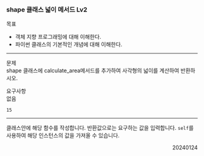 ### shape 클래스 넓이 메서드 Lv2
목표  
- 객체 지향 프로그래밍에 대해 이해한다.
- 파이썬 클래스의 기본적인 개념에 대해 이해한다.
---
문제  
shape 클래스에 calculate_area메서드를 추가하여 사각형의 넓이를 계산하여 반환하시오.   

요구사항  
없음
```
15
```
---
클래스안에 해당 함수를 작성합니다. 반환값으로는 요구하는 값을 입력합니다. `self`를 사용하여 해당 인스턴스의 값을 가져올 수 있습니다.
<div style="text-align: right">20240124</div>